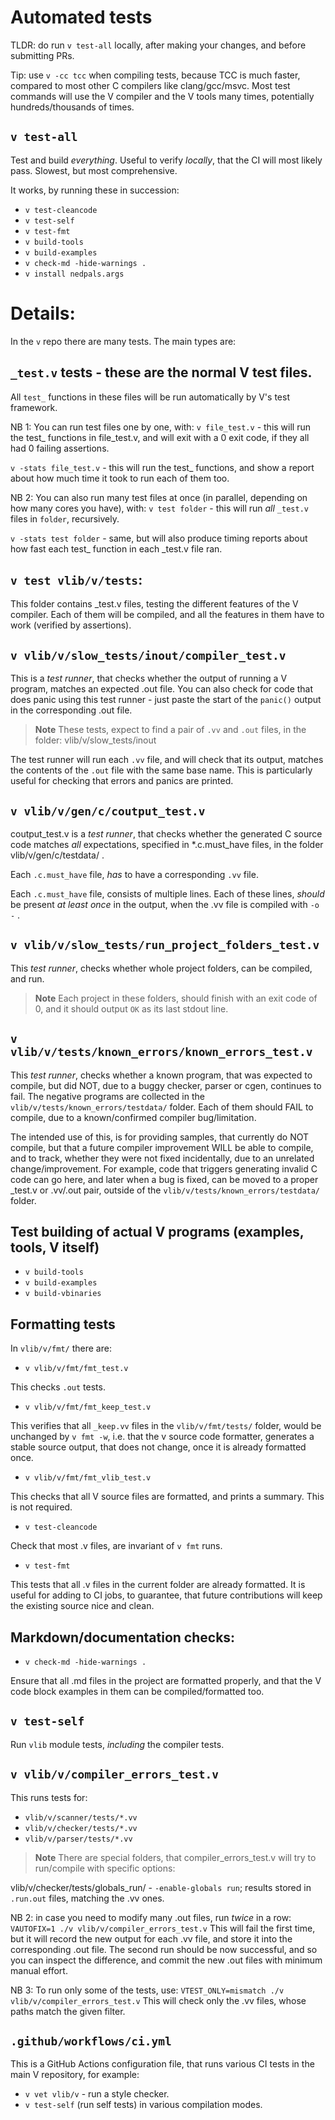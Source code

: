 # Automated tests

TLDR: do run `v test-all` locally, after making your changes,
and before submitting PRs.

Tip: use `v -cc tcc` when compiling tests, because TCC is much faster,
compared to most other C compilers like clang/gcc/msvc. Most test commands
will use the V compiler and the V tools many times, potentially
hundreds/thousands of times.

## `v test-all`

Test and build *everything*. Useful to verify *locally*, that the CI will
most likely pass. Slowest, but most comprehensive.

It works, by running these in succession:

* `v test-cleancode`
* `v test-self`
* `v test-fmt`
* `v build-tools`
* `v build-examples`
* `v check-md -hide-warnings .`
* `v install nedpals.args`

# Details:

In the `v` repo there are many tests. The main types are:

## `_test.v` tests - these are the normal V test files.

All `test_` functions in these files will be run automatically by
V's test framework.

NB 1: You can run test files one by one, with:
`v file_test.v` - this will run the test_ functions in file_test.v,
and will exit with a 0 exit code, if they all had 0 failing assertions.

`v -stats file_test.v` - this will run the test_ functions, and show a
report about how much time it took to run each of them too.

NB 2: You can also run many test files at once (in parallel, depending on
how many cores you have), with:
`v test folder` - this will run *all* `_test.v` files in `folder`,
recursively.

`v -stats test folder` - same, but will also produce timing reports
about how fast each test_ function in each _test.v file ran.

## `v test vlib/v/tests`:

This folder contains _test.v files, testing the different features of the V
compiler. Each of them will be compiled, and all the features in them have
to work (verified by assertions).

## `v vlib/v/slow_tests/inout/compiler_test.v`

This is a *test runner*, that checks whether the output of running a V program,
matches an expected .out file. You can also check for code that does panic
using this test runner - just paste the start of the `panic()` output in the
corresponding .out file.

> **Note**
> These tests, expect to find a pair of `.vv` and `.out` files, in the folder:
> vlib/v/slow_tests/inout

The test runner will run each `.vv` file, and will check that its output, matches
the contents of the `.out` file with the same base name. This is particularly useful
for checking that errors and panics are printed.

## `v vlib/v/gen/c/coutput_test.v`

coutput_test.v is a *test runner*, that checks whether the generated C source
code matches *all* expectations, specified in *.c.must_have files, in the
folder vlib/v/gen/c/testdata/ .

Each `.c.must_have` file, *has* to have a corresponding `.vv` file.

Each `.c.must_have` file, consists of multiple lines. Each of these
lines, *should* be present *at least once* in the output, when the .vv
file is compiled with `-o -` .

## `v vlib/v/slow_tests/run_project_folders_test.v`

This *test runner*, checks whether whole project folders, can be compiled, and run.

> **Note**
> Each project in these folders, should finish with an exit code of 0,
> and it should output `OK` as its last stdout line.

## `v vlib/v/tests/known_errors/known_errors_test.v`

This *test runner*, checks whether a known program, that was expected to compile,
but did NOT, due to a buggy checker, parser or cgen, continues to fail.
The negative programs are collected in the `vlib/v/tests/known_errors/testdata/` folder.
Each of them should FAIL to compile, due to a known/confirmed compiler bug/limitation.

The intended use of this, is for providing samples, that currently do NOT compile,
but that a future compiler improvement WILL be able to compile, and to
track, whether they were not fixed incidentally, due to an unrelated
change/improvement. For example, code that triggers generating invalid C code can go here,
and later when a bug is fixed, can be moved to a proper _test.v or .vv/.out pair, outside of
the `vlib/v/tests/known_errors/testdata/` folder.

## Test building of actual V programs (examples, tools, V itself)

* `v build-tools`
* `v build-examples`
* `v build-vbinaries`

## Formatting tests

In `vlib/v/fmt/` there are:

* `v vlib/v/fmt/fmt_test.v`

This checks `.out` tests.

* `v vlib/v/fmt/fmt_keep_test.v`

This verifies that all `_keep.vv` files in the `vlib/v/fmt/tests/` folder,
would be unchanged by `v fmt -w`, i.e. that the v source code formatter,
generates a stable source output, that does not change, once it is already
formatted once.

* `v vlib/v/fmt/fmt_vlib_test.v`

This checks that all V source files are formatted, and prints a summary.
This is not required.

* `v test-cleancode`

Check that most .v files, are invariant of `v fmt` runs.

* `v test-fmt`

This tests that all .v files in the current folder are already formatted.
It is useful for adding to CI jobs, to guarantee, that future contributions
will keep the existing source nice and clean.

## Markdown/documentation checks:

* `v check-md -hide-warnings .`

Ensure that all .md files in the project are formatted properly,
and that the V code block examples in them can be compiled/formatted too.

## `v test-self`

Run `vlib` module tests, *including* the compiler tests.

## `v vlib/v/compiler_errors_test.v`

This runs tests for:

* `vlib/v/scanner/tests/*.vv`
* `vlib/v/checker/tests/*.vv`
* `vlib/v/parser/tests/*.vv`

> **Note**
> There are special folders, that compiler_errors_test.v will try to
> run/compile with specific options:

vlib/v/checker/tests/globals_run/ - `-enable-globals run`;
results stored in `.run.out` files, matching the .vv ones.

NB 2: in case you need to modify many .out files, run *twice* in a row:
`VAUTOFIX=1 ./v vlib/v/compiler_errors_test.v`
This will fail the first time, but it will record the new output for each
.vv file, and store it into the corresponding .out file. The second run
should be now successful, and so you can inspect the difference, and
commit the new .out files with minimum manual effort.

NB 3: To run only some of the tests, use:
`VTEST_ONLY=mismatch ./v vlib/v/compiler_errors_test.v`
This will check only the .vv files, whose paths match the given filter.

## `.github/workflows/ci.yml`

This is a GitHub Actions configuration file, that runs various CI
tests in the main V repository, for example:

* `v vet vlib/v` - run a style checker.
* `v test-self` (run self tests) in various compilation modes.

